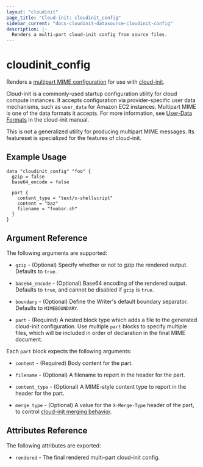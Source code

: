 ```yaml
---
layout: "cloudinit"
page_title: "Cloud-init: cloudinit_config"
sidebar_current: "docs-cloudinit-datasource-cloudinit-config"
description: |-
  Renders a multi-part cloud-init config from source files.
---
```


# cloudinit_config

Renders a [multipart MIME configuration](https://cloudinit.readthedocs.io/en/latest/topics/format.html#mime-multi-part-archive)
for use with [cloud-init](https://cloudinit.readthedocs.io/).

Cloud-init is a commonly-used startup configuration utility for cloud compute
instances. It accepts configuration via provider-specific user data mechanisms,
such as `user_data` for Amazon EC2 instances. Multipart MIME is one of the
data formats it accepts. For more information, see
[User-Data Formats](https://cloudinit.readthedocs.io/en/latest/topics/format.html)
in the cloud-init manual.

This is not a generalized utility for producing multipart MIME messages. Its
featureset is specialized for the features of cloud-init.

## Example Usage

```hcl
data "cloudinit_config" "foo" {
  gzip = false
  base64_encode = false

  part {
    content_type = "text/x-shellscript"
    content = "baz"
    filename = "foobar.sh"
  }
}
```

## Argument Reference

The following arguments are supported:

* `gzip` - (Optional) Specify whether or not to gzip the rendered output. Defaults to `true`.

* `base64_encode` - (Optional) Base64 encoding of the rendered output. Defaults to `true`,
  and cannot be disabled if `gzip` is `true`.

* `boundary` - (Optional) Define the Writer's default boundary separator. Defaults to `MIMEBOUNDARY`.

* `part` - (Required) A nested block type which adds a file to the generated
  cloud-init configuration. Use multiple `part` blocks to specify multiple
  files, which will be included in order of declaration in the final MIME
  document.

Each `part` block expects the following arguments:

* `content` - (Required) Body content for the part.

* `filename` - (Optional) A filename to report in the header for the part.

* `content_type` - (Optional) A MIME-style content type to report in the header for the part.

* `merge_type` - (Optional) A value for the `X-Merge-Type` header of the part,
  to control [cloud-init merging behavior](https://cloudinit.readthedocs.io/en/latest/topics/merging.html).

## Attributes Reference

The following attributes are exported:

* `rendered` - The final rendered multi-part cloud-init config.
